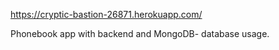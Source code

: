 https://cryptic-bastion-26871.herokuapp.com/

Phonebook app with backend and MongoDB- database usage. 
